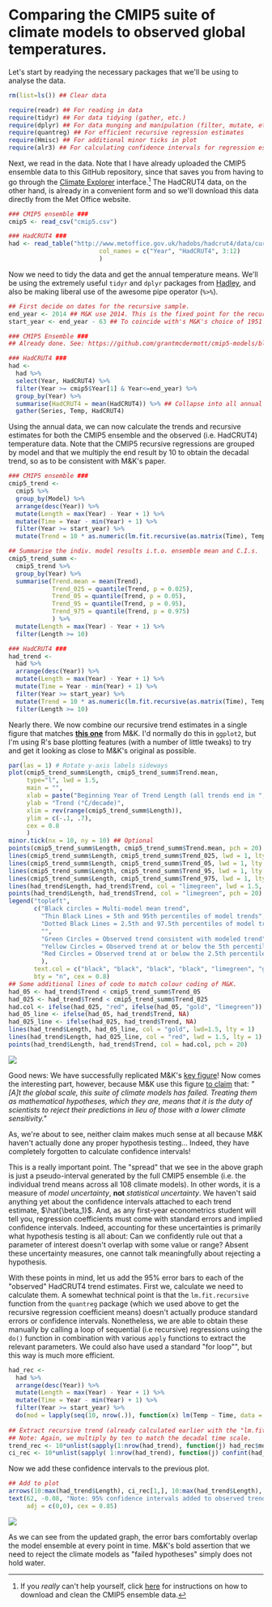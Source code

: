 # Comparing the CMIP5 suite of climate models to observed global temperatures.

Let's start by readying the necessary packages that we'll be using to analyse the data.



```r
rm(list=ls()) ## Clear data

require(readr) ## For reading in data
require(tidyr) ## For data tidying (gather, etc.)
require(dplyr) ## For data munging and manipulation (filter, mutate, etc.)
require(quantreg) ## For efficient recursive regression estimates
require(Hmisc) ## For additional minor ticks in plot
require(alr3) ## For calculating confidence intervals for regression estimates
```

Next, we read in the data. Note that I have already uploaded the CMIP5 ensemble data to this GitHub repository, since that saves you from having to go through the [Climate Explorer](http://climexp.knmi.nl/) interface.[^1] The HadCRUT4 data, on the other hand, is already in a convenient form and so we'll download this data directly from the Met Office website. 


```r
### CMIP5 ensemble ###
cmip5 <- read_csv("cmip5.csv")

### HadCRUT4 ###          
had <- read_table("http://www.metoffice.gov.uk/hadobs/hadcrut4/data/current/time_series/HadCRUT.4.4.0.0.annual_ns_avg.txt",
                         col_names = c("Year", "HadCRUT4", 3:12)
                         )
```

Now we need to tidy the data and get the annual temperature means. We'll be using the extremely useful `tidyr` and `dplyr` packages from [Hadley](http://had.co.nz/), and also be making liberal use of the awesome pipe operator (`%>%`).


```r
## First decide on dates for the recursive sample.
end_year <- 2014 ## M&K use 2014. This is the fixed point for the recursive estimates.
start_year <- end_year - 63 ## To coincide with's M&K's choice of 1951 when using 2014 as an end date.

### CMIP5 Ensemble ###
## Already done. See: https://github.com/grantmcdermott/cmip5-models/blob/master/cmip5_download/cmip5_download.md

### HadCRUT4 ###
had <- 
  had %>%
  select(Year, HadCRUT4) %>%
  filter(Year >= cmip5$Year[1] & Year<=end_year) %>%
  group_by(Year) %>%
  summarise(HadCRUT4 = mean(HadCRUT4)) %>% ## Collapse into all annual averages
  gather(Series, Temp, HadCRUT4)
```

Using the annual data, we can now calculate the trends and recursive estimates for both the CMIP5 ensemble and the observed (i.e. HadCRUT4) temperature data. Note that the CMIP5 recursive regressions are grouped by model and that we multiply the end result by 10 to obtain the decadal trend, so as to be consistent with M&K's paper.


```r
### CMIP5 ensemble ###
cmip5_trend <- 
  cmip5 %>%
  group_by(Model) %>% 
  arrange(desc(Year)) %>%
  mutate(Length = max(Year) - Year + 1) %>% 
  mutate(Time = Year - min(Year) + 1) %>% 
  filter(Year >= start_year) %>%
  mutate(Trend = 10 * as.numeric(lm.fit.recursive(as.matrix(Time), Temp, int = T)[2, ]))

## Summarise the indiv. model results i.t.o. ensemble mean and C.I.s.
cmip5_trend_summ <- 
  cmip5_trend %>% 
  group_by(Year) %>%
  summarise(Trend.mean = mean(Trend),
            Trend_025 = quantile(Trend, p = 0.025),
            Trend_05 = quantile(Trend, p = 0.05),
            Trend_95 = quantile(Trend, p = 0.95),
            Trend_975 = quantile(Trend, p = 0.975)
            ) %>%
  mutate(Length = max(Year) - Year + 1) %>%
  filter(Length >= 10)

### HadCRUT4 ###
had_trend <- 
  had %>%
  arrange(desc(Year)) %>%
  mutate(Length = max(Year) - Year + 1) %>% 
  mutate(Time = Year - min(Year) + 1) %>% 
  filter(Year >= start_year) %>%
  mutate(Trend = 10 * as.numeric(lm.fit.recursive(as.matrix(Time), Temp, int = T)[2, ]) ) %>%
  filter(Length >= 10)
```

Nearly there. We now combine our recursive trend estimates in a single figure that matches [**this one**](http://object.cato.org/sites/cato.org/files/wp-content/uploads/gsr_12_18_14_fig2.png) from M&K. I'd normally do this in `ggplot2`, but I'm using R's base plotting features (with a number of little tweaks) to try and get it looking as close to M&K's original as possible.


```r
par(las = 1) # Rotate y-axis labels sideways
plot(cmip5_trend_summ$Length, cmip5_trend_summ$Trend.mean,
     type="l", lwd = 1.5,
     main = "", 
     xlab = paste("Beginning Year of Trend Length (all trends end in ", end_year, ")", sep = ""),
     ylab = "Trend (°C/decade)",
     xlim = rev(range(cmip5_trend_summ$Length)),
     ylim = c(-.1, .7),
     cex = 0.8
     )
minor.tick(nx = 10, ny = 10) ## Optional
points(cmip5_trend_summ$Length, cmip5_trend_summ$Trend.mean, pch = 20)
lines(cmip5_trend_summ$Length, cmip5_trend_summ$Trend_025, lwd = 1, lty = 3)
lines(cmip5_trend_summ$Length, cmip5_trend_summ$Trend_05, lwd = 1, lty = 1)
lines(cmip5_trend_summ$Length, cmip5_trend_summ$Trend_95, lwd = 1, lty = 1)
lines(cmip5_trend_summ$Length, cmip5_trend_summ$Trend_975, lwd = 1, lty = 3)
lines(had_trend$Length, had_trend$Trend, col = "limegreen", lwd = 1.5, lty = 1)
points(had_trend$Length, had_trend$Trend, col = "limegreen", pch = 20)
legend("topleft", 
       c("Black circles = Multi-model mean trend", 
         "Thin Black Lines = 5th and 95th percentiles of model trends", 
         "Dotted Black Lines = 2.5th and 97.5th percentiles of model trends",
         "", 
         "Green Circles = Observed trend consistent with modeled trend", 
         "Yellow Circles = Observed trend at or below the 5th percentile of modeled trends", 
         "Red Circles = Observed trend at or below the 2.5th percentile of modeled trends"
         ), 
       text.col = c("black", "black", "black", "black", "limegreen", "gold", "red"),
       bty = "n", cex = 0.8)
## Some additional lines of code to match colour coding of M&K.
had_05 <- had_trend$Trend < cmip5_trend_summ$Trend_05
had_025 <- had_trend$Trend < cmip5_trend_summ$Trend_025
had.col <- ifelse(had_025, "red", ifelse(had_05, "gold", "limegreen"))
had_05_line <- ifelse(had_05, had_trend$Trend, NA)
had_025_line <- ifelse(had_025, had_trend$Trend, NA)
lines(had_trend$Length, had_05_line, col = "gold", lwd=1.5, lty = 1)
lines(had_trend$Length, had_025_line, col = "red", lwd = 1.5, lty = 1)
points(had_trend$Length, had_trend$Trend, col = had.col, pch = 20)
```

![](modelsVSobs_files/figure-html/unnamed-chunk-5-1.png) 

Good news: We have successfully replicated M&K's [key figure](http://object.cato.org/sites/cato.org/files/wp-content/uploads/gsr_12_18_14_fig2.png)! Now comes the interesting part, however, because M&K use this figure [to claim](http://www.cato.org/blog/agu-2014-quantifying-lack-consistency-between-climate-model-projections-observations-evolution) that: *"[A]t the global scale, this suite of climate models has failed. Treating them as mathematical hypotheses, which they are, means that it is the duty of scientists to reject their predictions in lieu of those with a lower climate sensitivity."* 

As, we're about to see, neither claim makes much sense at all because M&K haven't actually done any proper hypothesis testing... Indeed, they have completely forgotten to calculate confidence intervals!

This is a really important point. The "spread" that we see in the above graph is just a pseudo-interval generated by the full CMIP5 ensemble (i.e. the individual trend means across all 108 climate models). In other words, it is a measure of *model uncertainty*, **not** *statistical uncertainty*. We haven't said anything yet about the confidence intervals attached to each trend estimate, $\hat{\beta_1}$. And, as any first-year econometrics student will tell you, regression coefficients must come with standard errors and implied confidence intervals. Indeed, accounting for these uncertainties is primarily what hypothesis testing is all about: Can we confidently rule out that a parameter of interest doesn't overlap with some value or range? Absent these uncertainty measures, one cannot talk meaningfully about rejecting a hypothesis. 

With these points in mind, let us add the 95% error bars to each of the "observed" HadCRUT4 trend estimates. First we, calculate we need to calculate them. A somewhat technical point is that the `lm.fit.recursive` function from the `quantreg` package (which we used above to get the recursive regression coefficient means) doesn't actually produce standard errors or confidence intervals. Nonetheless, we are able to obtain these manually by calling a loop of sequential (i.e recursive) regressions using the `do()` function in combination with various `apply` functions to extract the relevant parameters. We could also have used a standard "for loop"", but this way is much more efficient.



```r
had_rec <- 
  had %>%
  arrange(desc(Year)) %>%
  mutate(Length = max(Year) - Year + 1) %>% 
  mutate(Time = Year - min(Year) + 1) %>%
  filter(Year >= start_year) %>%
  do(mod = lapply(seq(10, nrow(.)), function(x) lm(Temp ~ Time, data = .[1:x, ])))
  
## Extract recursive trend (already calculated earlier with the "lm.fit.recursive" call) and 95% C.I.
## Note: Again, we multiply by ten to match the decadal time scale.
trend_rec <- 10*unlist(sapply(1:nrow(had_trend), function(j) had_rec$mod[[1]][[j]]$coefficients["Time"])) ## Already calculated, but just illustrating the point.
ci_rec <- 10*unlist(sapply( 1:nrow(had_trend), function(j) confint(had_rec$mod[[1]][[j]], level = .95)["Time",]))
```

Now we add these confidence intervals to the previous plot.


```r
## Add to plot
arrows(10:max(had_trend$Length), ci_rec[1,], 10:max(had_trend$Length), ci_rec[2, ], length = 0.05, angle = 90, code=3)
text(62, -0.08, "Note: 95% confidence intervals added to observed trends.",
     adj = c(0,0), cex = 0.85)
```

![](modelsVSobs_files/figure-html/unnamed-chunk-7-1.png) 

As we can see from the updated graph, the error bars comfortably overlap the model ensemble at every point in time. M&K's bold assertion that we need to reject the climate models as "failed hypotheses" simply does not hold water.

[^1]: If you *really* can't help yourself, click [here](https://github.com/grantmcdermott/cmip5-models/blob/master/cmip5_download/cmip5_download.md) for instructions on how to download and clean the CMIP5 ensemble data.
